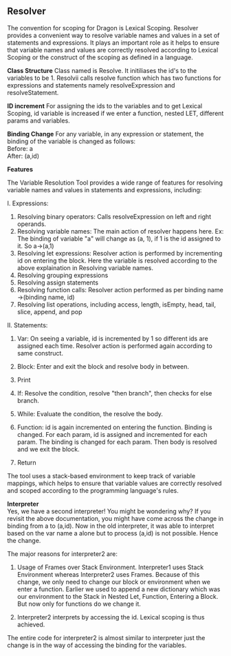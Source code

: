 **<h2 id="9">Resolver</h2>**

The convention for scoping for Dragon is Lexical Scoping. Resolver provides a convenient way to resolve variable names and values in a set of statements and expressions. It plays an important role as it helps to ensure that variable names and values are correctly resolved according to Lexical Scoping or the construct of the scoping as defined in a language. 

**Class Structure**
Class named is Resolve. It initiliases the id's to the variables to be 1. Resolvii calls resolve function which has two functions for expressions and statements namely resolveExpression and resolveStatement.

**ID increment**
For assigning the ids to the variables and to get Lexical Scoping, id variable is increased if we enter a function, nested LET, different params and variables.

**Binding Change**
For any variable, in any expression or statement, the binding of the variable is changed as follows: <br>
Before: a <br>
After: (a,id)

**Features**

The Variable Resolution Tool provides a wide range of features for resolving variable names and values in statements and expressions, including:


I. Expressions:
1. Resolving binary operators: Calls resolveExpression on left and right operands.
2. Resolving variable names: The main action of resolver happens here. Ex: The binding of variable "a" will change as (a, 1), if 1 is the id assigned to it.
So a->(a,1)
3. Resolving let expressions:
Resolver action is performed by incrementing id on entering the block. Here the variable is resolved according to the above explaination in Resolving variable names.
4. Resolving grouping expressions
5. Resolving assign statements
6. Resolving function calls: Resolver action performed as per binding name ->(binding name, id)
7. Resolving list operations, including access, length, isEmpty, head, tail, slice, append, and pop

II. Statements:
1. Var:
On seeing a variable, id is incremented by 1 so different ids are assigned each time. Resolver action is performed again according to same construct.

2. Block: 
Enter and exit the block and resolve body in between.

3. Print
4. If:
Resolve the condition, resolve "then branch", then checks for else branch.
5. While: 
Evaluate the condition, the resolve the body.
6. Function:
id is again incremented on entering the function. Binding is changed. For each param, id is assigned and incremented for each param. The binding is changed for each param. Then body is resolved and we exit the block. 
7. Return

The tool uses a stack-based environment to keep track of variable mappings, which helps to ensure that variable values are correctly resolved and scoped according to the programming language's rules.


**Interpreter** <br>
Yes, we have a second interpreter! You might be wondering why? If you revisit the above documentation, you might have come across the change in binding from a to (a,id). Now in the old interpreter, it was able to interpret based on the var name a alone but to process (a,id) is not possible. Hence the change.

The major reasons for interpreter2 are:

1. Usage of Frames over Stack Environment. Interpreter1 uses Stack Environment whereas Interpreter2 uses Frames. Because of this change, we only need to change our block or environment when we enter a function. Earlier we used to append a new dictionary which was our environment to the Stack in Nested Let, Function, Entering a Block. But now only for functions do we change it.

2. Interpreter2 interprets by accessing the id. Lexical scoping is thus achieved.

The entire code for interpreter2 is almost similar to interpreter just the change is in the way of accessing the binding for the variables. 


